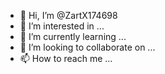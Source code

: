 - 👋 Hi, I’m @ZartX174698
- 👀 I’m interested in ...
- 🌱 I’m currently learning ...
- 💞️ I’m looking to collaborate on ...
- 📫 How to reach me ...

<!---
ZartX174698/ZartX174698 is a ✨ special ✨ repository because its `README.md` (this file) appears on your GitHub profile.
You can click the Preview link to take a look at your changes.
--->
